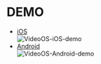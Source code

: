 # DEMO

* [iOS](https://fir.im/VideoOSDemo?openId=oGB0Cj7FFUK_KAiLIWF4coTszMH4)  
![VideoOS-iOS-demo](https://op-plat.videojj.com/os-saas/VideoOS-SDK-demo-iOS.png)
* [Android](https://fir.im/OSDemoAndroid?openId=oGB0Cj7FFUK_KAiLIWF4coTszMH4)  
![VideoOS-Android-demo](https://op-plat.videojj.com/os-saas/VideoOS-SDK-demo-Android.png)

